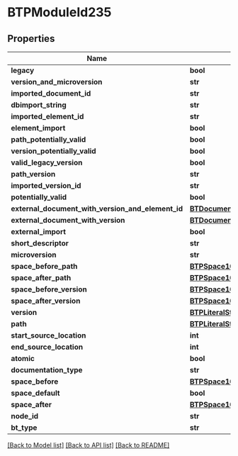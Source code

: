 # BTPModuleId235

## Properties
Name | Type | Description | Notes
------------ | ------------- | ------------- | -------------
**legacy** | **bool** |  | [optional] 
**version_and_microversion** | **str** |  | [optional] 
**imported_document_id** | **str** |  | [optional] 
**dbimport_string** | **str** |  | [optional] 
**imported_element_id** | **str** |  | [optional] 
**element_import** | **bool** |  | [optional] 
**path_potentially_valid** | **bool** |  | [optional] 
**version_potentially_valid** | **bool** |  | [optional] 
**valid_legacy_version** | **bool** |  | [optional] 
**path_version** | **str** |  | [optional] 
**imported_version_id** | **str** |  | [optional] 
**potentially_valid** | **bool** |  | [optional] 
**external_document_with_version_and_element_id** | [**BTDocumentWithVersionAndElementId**](BTDocumentWithVersionAndElementId.md) |  | [optional] 
**external_document_with_version** | [**BTDocumentWithVersionId**](BTDocumentWithVersionId.md) |  | [optional] 
**external_import** | **bool** |  | [optional] 
**short_descriptor** | **str** |  | [optional] 
**microversion** | **str** |  | [optional] 
**space_before_path** | [**BTPSpace10**](BTPSpace10.md) |  | [optional] 
**space_after_path** | [**BTPSpace10**](BTPSpace10.md) |  | [optional] 
**space_before_version** | [**BTPSpace10**](BTPSpace10.md) |  | [optional] 
**space_after_version** | [**BTPSpace10**](BTPSpace10.md) |  | [optional] 
**version** | [**BTPLiteralString259**](BTPLiteralString259.md) |  | [optional] 
**path** | [**BTPLiteralString259**](BTPLiteralString259.md) |  | [optional] 
**start_source_location** | **int** |  | [optional] 
**end_source_location** | **int** |  | [optional] 
**atomic** | **bool** |  | [optional] 
**documentation_type** | **str** |  | [optional] 
**space_before** | [**BTPSpace10**](BTPSpace10.md) |  | [optional] 
**space_default** | **bool** |  | [optional] 
**space_after** | [**BTPSpace10**](BTPSpace10.md) |  | [optional] 
**node_id** | **str** |  | [optional] 
**bt_type** | **str** |  | [optional] 

[[Back to Model list]](../README.md#documentation-for-models) [[Back to API list]](../README.md#documentation-for-api-endpoints) [[Back to README]](../README.md)



